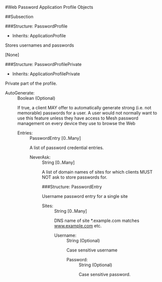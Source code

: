 ﻿

#Web Password Application Profile Objects

##Subsection

###Structure: PasswordProfile

* Inherits: ApplicationProfile

Stores usernames and passwords

[None]

###Structure: PasswordProfilePrivate

* Inherits: ApplicationProfilePrivate

Private part of the profile.


<dl><dt>AutoGenerate: 
<dd>Boolean (Optional)


If true, a client MAY offer to automatically generate strong
(i.e. not memorable) passwords for a user. A user would not
normally want to use this feature unless they have access to
Mesh password management on every device they use to browse
the Web

<dl><dt>Entries: 
<dd>PasswordEntry [0..Many]


A list of password credential entries.

<dl><dt>NeverAsk: 
<dd>String [0..Many]


A list of domain names of sites for which clients MUST NOT
ask to store passwords for.

###Structure: PasswordEntry

Username password entry for a single site


<dl><dt>Sites: 
<dd>String [0..Many]


DNS name of site *.example.com matches www.example.com
etc.

<dl><dt>Username: 
<dd>String (Optional)


Case sensitive username

<dl><dt>Password: 
<dd>String (Optional)


Case sensitive password.

